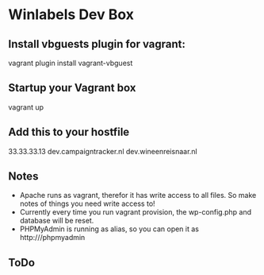# Winlabels Dev Box

## Install vbguests plugin for vagrant:
vagrant plugin install vagrant-vbguest

## Startup your Vagrant box
vagrant up

## Add this to your hostfile
33.33.33.13     dev.campaigntracker.nl  dev.wineenreisnaar.nl

## Notes
- Apache runs as vagrant, therefor it has write access to all files. So make notes of things you need write access to!
- Currently every time you run vagrant provision, the wp-config.php and database will be reset.
- PHPMyAdmin is running as alias, so you can open it as http://<domain>/phpmyadmin

## ToDo
